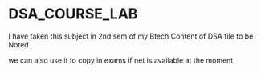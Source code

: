 # DSA_COURSE_LAB
I have taken this subject in 2nd sem of my Btech
Content of DSA file to be Noted

we can also use it to copy in exams if net is available at the moment
